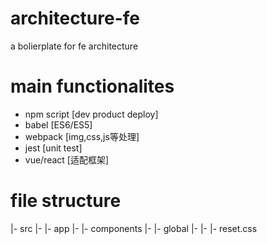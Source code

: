 # architecture-fe

a bolierplate for fe architecture

# main functionalites

- npm script [dev product deploy]
- babel [ES6/ES5]
- webpack [img,css,js等处理]
- jest [unit test]
- vue/react [适配框架]

# file structure

|- src
|- |- app
|- |- components 
|- |- global
|- |- |- reset.css